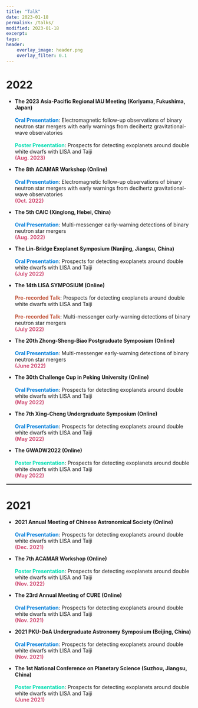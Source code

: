 ```yaml
---
title: "Talk"
date: 2023-01-18
permalink: /talks/
modified: 2023-01-18
excerpt:
tags:
header:
    overlay_image: header.png
    overlay_filter: 0.1 
---
```


# 2022

* **The 2023 Asia-Pacific Regional IAU Meeting (Koriyama, Fukushima, Japan)**
  <br>
  <br>
  <a style="color: #007DD9;"><b>Oral Presentation</b></a>: Electromagnetic follow-up observations of binary neutron star mergers with early warnings from decihertz gravitational-wave observatories
  <br>
  <br>
  <a style="color: #00DCB1;"><b>Poster Presentation</b></a>: Prospects for detecting exoplanets around double white dwarfs with LISA and Taiji
  <br><font color="#CF4C73"><b>(Aug. 2023)</b></font>

* **The 8th ACAMAR Workshop (Online)**
  <br>
  <br>
  <a style="color: #007DD9;"><b>Oral Presentation</b></a>: Electromagnetic follow-up observations of binary neutron star mergers with early warnings from decihertz gravitational-wave observatories
  <br><font color="#CF4C73"><b>(Oct. 2022)</b></font>

* **The 5th CAIC (Xinglong, Hebei, China)** 
  <br>
  <br>
  <a style="color: #007DD9;"><b>Oral Presentation</b></a>: Multi-messenger early-warning detections of binary neutron star mergers
  <br><font color="#CF4C73"><b>(Aug. 2022)</b></font>

* **The Lin-Bridge Exoplanet Symposium (Nanjing, Jiangsu, China)** 
  <br>
  <br>
  <a style="color: #007DD9;"><b>Oral Presentation</b></a>: Prospects for detecting exoplanets around double white dwarfs with LISA and Taiji
  <br><font color="#CF4C73"><b>(July 2022)</b></font>

* **The 14th LISA SYMPOSIUM (Online)** 
  <br>
  <br>
  <a style="color: #C25A42;"><b>Pre-recorded Talk</b></a>: Prospects for detecting exoplanets around double white dwarfs with LISA and Taiji
  <br>
  <br>
  <a style="color: #C25A42;"><b>Pre-recorded Talk</b></a>: Multi-messenger early-warning detections of binary neutron star mergers
  <br><font color="#CF4C73"><b>(July 2022)</b></font>

* **The 20th Zhong-Sheng-Biao Postgraduate Symposium (Online)** 
  <br>
  <br>
  <a style="color: #007DD9;"><b>Oral Presentation</b></a>: Multi-messenger early-warning detections of binary neutron star mergers
  <br><font color="#CF4C73"><b>(June 2022)</b></font>

* **The 30th Challenge Cup in Peking University (Online)** 
  <br>
  <br>
  <a style="color: #007DD9;"><b>Oral Presentation</b></a>: Prospects for detecting exoplanets around double white dwarfs with LISA and Taiji
  <br><font color="#CF4C73"><b>(May 2022)</b></font>

* **The 7th Xing-Cheng Undergraduate Symposium (Online)** 
  <br>
  <br>
  <a style="color: #007DD9;"><b>Oral Presentation</b></a>: Prospects for detecting exoplanets around double white dwarfs with LISA and Taiji
  <br><font color="#CF4C73"><b>(May 2022)</b></font>

* **The GWADW2022 (Online)** 
  <br>
  <br>
  <a style="color: #00DCB1;"><b>Poster Presentation</b></a>: Prospects for detecting exoplanets around double white dwarfs with LISA and Taiji
  <br><font color="#CF4C73"><b>(May 2022)</b></font>

<hr style="border:1px solid gray">

# 2021

* **2021 Annual Meeting of Chinese Astronomical Society (Online)** 
  <br>
  <br>
  <a style="color: #007DD9;"><b>Oral Presentation</b></a>: Prospects for detecting exoplanets around double white dwarfs with LISA and Taiji
  <br><font color="#CF4C73"><b>(Dec. 2021)</b></font>

* **The 7th ACAMAR Workshop (Online)** 
  <br>
  <br>
  <a style="color: #00DCB1;"><b>Poster Presentation</b></a>: Prospects for detecting exoplanets around double white dwarfs with LISA and Taiji
  <br><font color="#CF4C73"><b>(Nov. 2022)</b></font>

* **The 23rd Annual Meeting of CURE (Online)** 
  <br>
  <br>
  <a style="color: #007DD9;"><b>Oral Presentation</b></a>: Prospects for detecting exoplanets around double white dwarfs with LISA and Taiji
  <br><font color="#CF4C73"><b>(Nov. 2021)</b></font>

* **2021 PKU-DoA Undergraduate Astronomy Symposium (Beijing, China)** 
  <br>
  <br>
  <a style="color: #007DD9;"><b>Oral Presentation</b></a>: Prospects for detecting exoplanets around double white dwarfs with LISA and Taiji
  <br><font color="#CF4C73"><b>(Nov. 2021)</b></font>

* **The 1st National Conference on Planetary Science (Suzhou, Jiangsu, China)** 
  <br>
  <br>
  <a style="color: #00DCB1;"><b>Poster Presentation</b></a>: Prospects for detecting exoplanets around double white dwarfs with LISA and Taiji
  <br><font color="#CF4C73"><b>(June 2021)</b></font>








